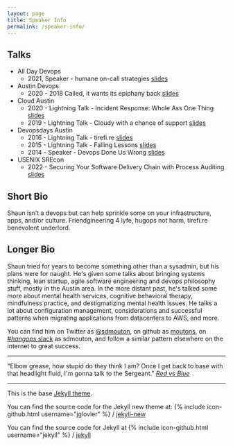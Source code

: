 ```yaml
---
layout: page
title: Speaker Info
permalink: /speaker-info/
---
```


## Talks

* All Day Devops
  * 2021, Speaker - humane on-call strategies [slides](slides/2021-ADDO-SRE-humane-on-call-strategies.pdf)
* Austin Devops
  * 2020 - 2018 Called, it wants its epiphany back [slides](slides/2020-2018-called-it-wants-its-epiphany-back.pdf)
* Cloud Austin
  * 2020 - Lightning Talk - Incident Response: Whole Ass One Thing [slides](slides/2020-incident-response-one-thing.pdf)
  * 2019 - Lightning Talk - Cloudy with a chance of support [slides](slides/2019-cloudy-with-a-chance-of-support.pdf)
* Devopsdays Austin
  * 2016 - Lightning Talk - tirefi.re [slides](slides/2016-This-is-a-Tire-Fire.pdf)
  * 2015 - Lightning Talk - Falling Lessons [slides](slides/2015-DODATX-Falling-Lessons.pdf)
  * 2014 - Speaker - Devops Done Us Wrong [slides](slides/2014-DODATX-devops-done-us-wrong.pdf)
* USENIX SREcon
  * 2022 - Securing Your Software Delivery Chain with Process Auditing [slides](slides/sre22amer_slides_mouton.pdf)

## Short Bio

Shaun isn’t a devops but can help sprinkle some on your infrastructure, apps, and/or culture. Friendgineering 4 lyfe, hugops not harm, tirefi.re benevolent underlord.

## Longer Bio

Shaun tried for years to become something other than a sysadmin, but his plans were for naught. He's given some talks about bringing systems thinking, lean startup, agile software engineering and devops philosophy stuff, mostly in the Austin area. In the more distant past, he's talked some more about mental health services, cognitive behavioral therapy, mindfulness practice, and destigmatizing mental health issues. He talks a lot about configuration management, considerations and successful patterns when migrating applications from datacenters to AWS, and more.

You can find him on Twitter as [@sdmouton](https://twitter.com/sdmouton), on github as [moutons](https://github.com/moutons), on [#_hangops_ slack](http://signup.hangops.com/) as sdmouton, and follow a similar pattern elsewhere on the internet to great success.

---

"Elbow grease, how stupid do they think I am? Once I get back to base with that headlight fluid, I'm gonna talk to the Sergeant."
*[Red vs Blue](http://roostertooths.com/transcripts.php?eid=3)*

---

This is the base [Jekyll theme](http://jekyllrb.com/).

You can find the source code for the Jekyll new theme at:
{% include icon-github.html username="jglovier" %} /
[jekyll-new](https://github.com/jglovier/jekyll-new)

You can find the source code for Jekyll at
{% include icon-github.html username="jekyll" %} /
[jekyll](https://github.com/jekyll/jekyll)
